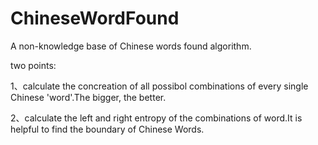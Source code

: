 # ChineseWordFound
A non-knowledge base of Chinese words found algorithm.

two points:

  1、calculate the concreation of all possibol combinations of every single Chinese 'word'.The bigger, the better.
  
  2、calculate the left and right entropy of the combinations of word.It is helpful to find the boundary of Chinese Words.
